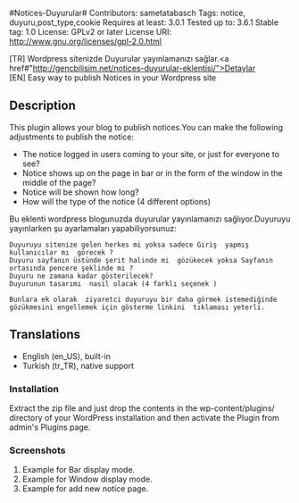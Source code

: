 #Notices-Duyurular#
Contributors: sametatabasch
Tags: notice, duyuru,post_type,cookie
Requires at least: 3.0.1
Tested up to: 3.6.1
Stable tag: 1.0
License: GPLv2 or later
License URI: http://www.gnu.org/licenses/gpl-2.0.html

[TR] Wordpress sitenizde Duyurular yayınlamanızı sağlar.<a href#"http://gencbilisim.net/notices-duyurular-eklentisi/">Detaylar</a><br/>
[EN] Easy way to publish Notices in your Wordpress site

## Description ##
This plugin allows your blog to publish notices.You can make the following adjustments to publish the notice:

* The notice logged in users coming to your site, or just for everyone to see?
* Notice shows up on the page in bar or in the form of the window in the middle of the page?
* Notice will be shown how long?
* How will the type of the notice (4 different options)
  
  
Bu  eklenti  wordpress blogunuzda duyurular yayınlamanızı  sağlıyor.Duyuruyu  yayınlarken şu ayarlamaları yapabiliyorsunuz:

    Duyuruyu sitenize gelen herkes mi yoksa sadece Giriş  yapmış  kullanıcılar mı  görecek ?
    Duyuru sayfanın üstünde şerit halinde mi  gözükecek yoksa Sayfanın ortasında pencere şeklinde mi ?
    Duyuru ne zamana kadar gösterilecek?
    Duyurunun tasarımı  nasıl olacak (4 farklı seçenek )
    
    Bunlara ek olarak  ziyaretci duyuruyu bir daha görmek istemediğinde gözükmesini engellemek için gösterme linkini  tıklaması yeterli.
    
## Translations ##

* English (en\_US), built-in
* Turkish (tr\_TR), native support

### Installation ###

Extract the zip file and just drop the contents in the wp-content/plugins/ directory of your WordPress installation and then activate the Plugin from admin's Plugins page.

### Screenshots ###
1. Example for Bar display mode. 
2. Example for Window display mode.
3. Example for add new notice page.